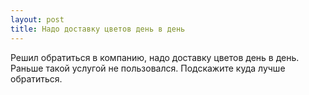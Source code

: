 ```yaml
---
layout: post 
title: Надо доставку цветов день в день 
--- 
```

Решил обратиться в компанию, надо доставку цветов день в день. Раньше такой услугой не пользовался. Подскажите куда лучше обратиться.
